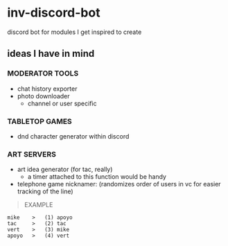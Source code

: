 # inv-discord-bot
discord bot for modules I get inspired to create

## ideas I have in mind
### MODERATOR TOOLS
- chat history exporter
- photo downloader
	- channel or user specific

### TABLETOP GAMES
- dnd character generator within discord

### ART SERVERS
- art idea generator (for tac, really)
	- a timer attached to this function would be handy
- telephone game nicknamer: (randomizes order of users in vc for easier tracking of the line)

> EXAMPLE

	mike	>	(1) apoyo
	tac		>	(2) tac
	vert	>	(3) mike
	apoyo	>	(4) vert